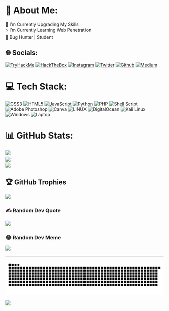 

# 💫 About Me:
🔭 I’m Currently Upgrading My Skills<br>⚡ I’m Currently Learning Web Penetration<br>👾 Bug Hunter | Student


## 🌐 Socials:
[![TryHackMe](https://img.shields.io/badge/TryHackMe-%23D42029.svg?logo=TryHackMe&logoColor=white)](https://tryhackme.com/p/PushkaraJ)
[![HackTheBox](https://img.shields.io/badge/HackTheBox-111927?style=for-the-badge&logo=Hack%20The%20Box&logoColor=9FEF00)](https://app.hackthebox.com/users/1106289)
[![Instagram](https://img.shields.io/badge/Instagram-E4405F?style=for-the-badge&logo=instagram&logoColor=white)](https://instagram.com/you_are_not_goodlooking_but_he)
[![Twitter](https://img.shields.io/badge/Twitter-1DA1F2?style=for-the-badge&logo=twitter&logoColor=white)](https://twitter.com/PushkraJ99) 
[![Github](https://img.shields.io/badge/GitHub-100000?style=for-the-badge&logo=github&logoColor=white)](https://github.com/PushkraJ99)
[![Medium](https://img.shields.io/badge/Medium-12100E?style=for-the-badge&logo=medium&logoColor=white)](https://medium.com/@pushkrajdhuri07)

# 💻 Tech Stack:
![CSS3](https://img.shields.io/badge/css3-%231572B6.svg?style=for-the-badge&logo=css3&logoColor=white) 
![HTML5](https://img.shields.io/badge/html5-%23E34F26.svg?style=for-the-badge&logo=html5&logoColor=white) 
![JavaScript](https://img.shields.io/badge/javascript-%23323330.svg?style=for-the-badge&logo=javascript&logoColor=%23F7DF1E) 
![Python](https://img.shields.io/badge/python-3670A0?style=for-the-badge&logo=python&logoColor=ffdd54) 
![PHP](https://img.shields.io/badge/php-%23777BB4.svg?style=for-the-badge&logo=php&logoColor=white) 
![Shell Script](https://img.shields.io/badge/shell_script-%23121011.svg?style=for-the-badge&logo=gnu-bash&logoColor=white) 
![Adobe Photoshop](https://img.shields.io/badge/Adobe%20Photoshop-31A8FF?style=for-the-badge&logo=Adobe%20Photoshop&logoColor=black) 
![Canva](https://img.shields.io/badge/Canva-%2300C4CC.svg?style=for-the-badge&logo=Canva&logoColor=white) 
![LINUX](https://img.shields.io/badge/Linux-FCC624?style=for-the-badge&logo=linux&logoColor=black) 
![DigitalOcean](https://img.shields.io/badge/DigitalOcean-%230167ff.svg?style=for-the-badge&logo=digitalOcean&logoColor=white)
![Kali Linux](https://img.shields.io/badge/Kali_Linux-557C94?style=for-the-badge&logo=kali-linux&logoColor=white)
![Windows](https://img.shields.io/badge/Windows_11-0078d4?style=for-the-badge&logo=windows-11&logoColor=white)
![Laptop](https://img.shields.io/badge/asus%20laptop-000000?style=for-the-badge&logo=asus&logoColor=white)

# 📊 GitHub Stats:
![](https://github-readme-stats.vercel.app/api?username=PushkraJ99&theme=tokyonight&hide_border=false&include_all_commits=false&count_private=false)<br/>
![](https://github-readme-streak-stats.herokuapp.com/?user=PushkraJ99&theme=tokyonight&hide_border=false)<br/>
![](https://github-readme-stats.vercel.app/api/top-langs/?username=PushkraJ99&theme=tokyonight&hide_border=false&include_all_commits=false&count_private=false&layout=compact)

## 🏆 GitHub Trophies
![](https://github-profile-trophy.vercel.app/?username=PushkraJ99&theme=radical&no-frame=false&no-bg=true&margin-w=4)

### ✍️ Random Dev Quote
![](https://quotes-github-readme.vercel.app/api?type=horizontal&theme=tokyonight)

### 😂 Random Dev Meme
<img src="https://rm.up.railway.app/" width="512px"/>

---

<p align="center">
<img src="https://github.com/PushkraJ99/Snake4Readme/blob/main/Snake4Readme/grid-snake.svg">
</p>

[![](https://visitcount.itsvg.in/api?id=PushkraJ99&icon=8&color=12)](https://visitcount.itsvg.in)

<!-- Proudly created with GPRM ( https://gprm.itsvg.in ) -->
